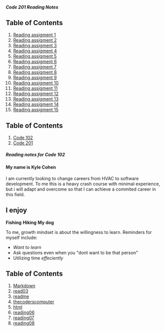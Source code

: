 ##### Code 201 Reading Notes

## Table of Contents
1. [Reading assigment 1]()
2. [Reading assigment 2]()
3. [Reading assigment 3]()
4. [Reading assigment 4]()
5. [Reading assigment 5]()
6. [Reading assigment 6]()
7. [Reading assigment 7]()
8. [Reading assigment 8]()
9. [Reading assigment 9]()
10. [Reading assigment 10]()
11. [Reading assigment 11]()
12. [Reading assigment 12]()
13. [Reading assigment 13]()
14. [Reading assigment 14]()
15. [Reading assigment 15]()

## Table of Contents
1. [Code 102](code102.md)
2. [Code 201](code201.md)



##### Reading notes for Code 102


#### My name is Kyle Cohen
I am currently looking to change careers from HVAC to software development.
To me this is a heavy crash course with minimal experience, but i will adapt and overcome so that I can achieve a commited career in this field.

## I enjoy
**Fishing**
**Hiking**
**My dog**

To me, growth mindset is about the willingness to learn. Reminders for myself include:

- *Want to learn*
- Ask questions even when you "dont want to be that person"
- Utilizing time *effeciently*




## Table of Contents
1. [Markdown](markdown.md)
2. [read03](read03day2.md)
3. [readme](README.md)
4. [thecoderscomputer](thecoderscomputer.md)
5. [html](html.md)
6. [reading06](reading06.md)
7. [reading07](reading07.md)
8. [reading08](reading08.md)
